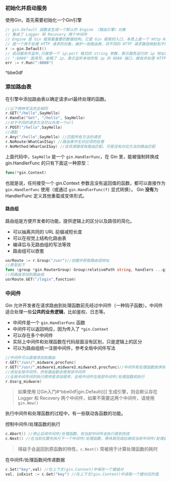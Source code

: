 
### 初始化并启动服务

使用Gin，首先需要初始化一个Gin引擎
```go
// gin.Default 函数会生成一个默认的 Engine （路由引擎）对象
// 集成了 Logger 和 Recovery 两个中间件
// Engine 是 Gin 框架最重要的数据结构，它是 Gin 框架的入口，本质上是一个 Http Handler
// 是一个用于处理 HTTP 请求的对象，维护一张路由表，将不同的 HTTP 请求路径映射到不同的处理函数上
r := gin.Default()
// 启动服务并监听,只接受一个 ip:port 格式的 string 参数，表示服务运行的 ip 地址和端口号
// ":8080" 是简写，省略了 ip，表示监听本地所有 ip 的 8080 端口，接收并处理 HTTP 请求
err := r.Run(":8080")
```
^bbe0df

### 添加路由表

在引擎中添加路由表以确定请求url最终处理的函数。

```go
//以下两种写法完全相同
r.GET("/hello",SayHello)
r.Handle("Get", "/hello", SayHello)
//对于不同的请求方法可以共用一个url
r.POST("/hello",SayHello)
//通配
r.Any("/hello",SayHello) //匹配所有方法的请求
r.NoRoute(WhatCanISay) //路由表中无对应项的处理
r.NoMethod(WharCanISay) //该资源路径有路由匹配，可是没有对应方法的路由匹配
```

上面代码中，`SayHello` 是一个 `gin.HandlerFunc`，在 Gin 里，能被强制转换成 gin.HandlerFunc 的只有下面这一种原型：

```go
func(*gin.Context)
```

也就是说，任何接受一个 gin.Context 参数且没有返回值的函数，都可以直接作为 `gin.HandlerFunc` 使用（或通过 `gin.HandlerFunc(f)` 显式转换）。
Gin **没有**为 HandlerFunc 定义其他重载或变体形式。

#### 路由组

路由组是方便开发者的功能，提供逻辑上的区分以及路径的简化。
- 可以抽离共同的 URL 前缀减短长度
- 可以在视觉上结构化路由表
- 编译后与无路由组的写法等效
- 路由组可以嵌套

```go
usrRoute := r.Group("/usr")//创建并获取路由组地址
//原型如下
func (group *gin.RouterGroup) Group(relativePath string, handlers ...gin.HandlerFunc) *gin.RouterGroup
//将路由添加到路由组
usrRoute.GET("/login",function)
```

### 中间件

Gin 允许开发者在请求路由到处理函数前先经过中间件（一种钩子函数）。中间件适合处理一些**公共的业务逻辑**，比如鉴权、日志等。
- 中间件是一个 `gin.HandlerFunc` 函数
- 中间件可以返回响应，因为传入了 `*gin.Context`
- 可以存在多个中间件
- 实际上中间件和处理函数在代码层面没有区别，只是逻辑上的区分
- 可以为路由组统一注册中间件，参考全局中间件写法

```go
//中间件可以直接添加到路由
r.GET("/usr/",midware,procfunc)
r.GET("/usr/",midware1,midware2,midware3,procfunc)//中间件和处理函数按序执行
//添加全局中间件，所有路由都会使用该中间件
//全局中间件间的执行顺序是添加顺序，全局中间件在局部中间件/处理函数前执行
r.Use(g_midware)
```

> 如果使用 [[Gin入门#^bbe0df|gin.Default()]] 生成引擎，则会默认存在 Logger 和 Recovery 两个中间件，如果不需要这两个中间件，请使用 `gin.New()`

执行中间件和处理函数的过程中，有一些联动各函数的功能。

控制中间件/处理函数的执行
```go
c.Abort() //停止后续中间件/处理函数，但当前中间件会执行直到完成
c.Next() //在当前位置先执行下一个中间件/处理函数，等待其完成后继续当前中间件/处理函数
```
> 得益于会返回到原函数的特性，`c.Next()` 常被用于计算处理函数的耗时

在中间件/处理函数间传递数据
```go
c.Set("key",val) //在上下文(gin.Context)中保存一个键值对
val, isExist := c.Get("key") //在上下文(gin.Context)中读取一个键对应的值
```

